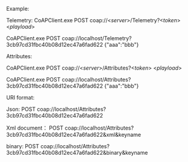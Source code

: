 ﻿Example:

Telemetry:
CoAPClient.exe  POST coap://<_server_>/Telemetry?<_token_>   <_playload_>

CoAPClient.exe  POST coap://localhost/Telemetry?3cb97cd31fbc40b08d12ec47a6fad622   {\"aaa\":\"bbb\"}

Attributes:

CoAPClient.exe  POST coap://<_server_>/Attributes?<_token_>   <_playload_>

CoAPClient.exe  POST coap://localhost/Attributes?3cb97cd31fbc40b08d12ec47a6fad622   {\"aaa\":\"bbb\"}


URI format:

Json:
POST coap://localhost/Attributes?3cb97cd31fbc40b08d12ec47a6fad622 

Xml document：
POST coap://localhost/Attributes?3cb97cd31fbc40b08d12ec47a6fad622&xml&keyname       

binary:
POST coap://localhost/Attributes?3cb97cd31fbc40b08d12ec47a6fad622&binary&keyname    
